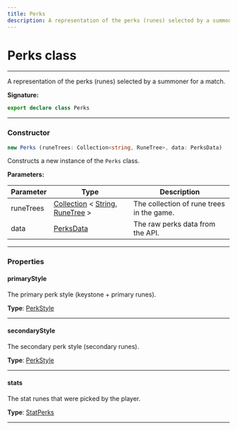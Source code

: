 ```yaml
---
title: Perks
description: A representation of the perks (runes) selected by a summoner for a match.
---
```


# Perks class

---

A representation of the perks (runes) selected by a summoner for a match.

**Signature:**

```ts
export declare class Perks 
```

---

### Constructor

```ts
new Perks (runeTrees: Collection<string, RuneTree>, data: PerksData)
```

Constructs a new instance of the `Perks` class.

**Parameters:**

| Parameter | Type | Description |
| --------- | ---- | ----------- |
| runeTrees | [Collection](https://discord.js.org/#/docs/collection/stable/class/Collection) \< [String](https://developer.mozilla.org/en-US/docs/Web/JavaScript/Reference/Global_Objects/String), [RuneTree](/api/classes/runetree) \> | The collection of rune trees in the game. |
| data | [PerksData](/api/interfaces/perksdata) | The raw perks data from the API. |
---

### Properties

#### primaryStyle

The primary perk style (keystone + primary runes).



**Type**: [PerkStyle](/api/classes/perkstyle)

---

#### secondaryStyle

The secondary perk style (secondary runes).



**Type**: [PerkStyle](/api/classes/perkstyle)

---

#### stats

The stat runes that were picked by the player.



**Type**: [StatPerks](/api/interfaces/statperks)

---


